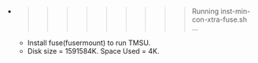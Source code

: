 * >>>>>>>>> Running inst-min-con-xtra-fuse.sh ...
  * Install fuse(fusermount) to run TMSU.
  * Disk size = 1591584K. Space Used = 4K.
